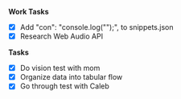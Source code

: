 **Work Tasks**

- [X] Add "con": "console.log(\"\");", to snippets.json
- [X] Research Web Audio API

**Tasks**

- [X] Do vision test with mom
- [X] Organize data into tabular flow
- [X] Go through test with Caleb